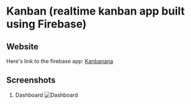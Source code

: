 # Kanban (realtime kanban app built using Firebase)

## Website
Here's link to the firebase app: [Kanbanana](https://kanbanana-c2410.firebaseapp.com/)

## Screenshots
1. Dashboard
![Dashboard](https://i.ibb.co/DYDX9BJ/Screen-Shot-2020-11-11-at-12-50-04.png)
